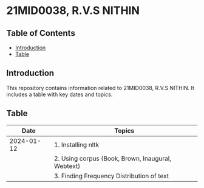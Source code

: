 # 21MID0038, R.V.S NITHIN

## Table of Contents

- [Introduction](#introduction)
- [Table](#table)

## Introduction

This repository contains information related to 21MID0038, R.V.S NITHIN. It includes a table with key dates and topics.

## Table

| Date       | Topics                                           |
|------------|--------------------------------------------------|
| 2024-01-12 | 1. Installing nltk                              |
|            | 2. Using corpus (Book, Brown, Inaugural, Webtext)|
|            | 3. Finding Frequency Distribution of text       |
